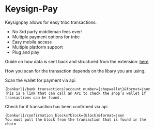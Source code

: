 # Keysign-Pay
Keysignpay allows for easy tnbc transactions.

* No 3rd party middleman fees ever!
* Multiple payment options for tnbc
* Easy mobile access
* Multiple platform support
* Plug and play


Guide on how data is sent back and structured from the extension: [here](https://github.com/Keysign-Wallet/keysign/blob/master/DOCS.md#requesttransfer)

How you scan for the transaction depends on the libary you are using.

Scan the wallet for payment via api:
```
{bankurl}/bank_transactions?account_number={shopwallet}&format=json
This is a link that can call an API to check the shop’s wallet if transactions can be found.
```

Check for if transaction has been confirmed via api
```
{bankurl}/confirmation_blocks?block={Block}&format=json
You must pull the block from the transaction that is found in the chain
```
